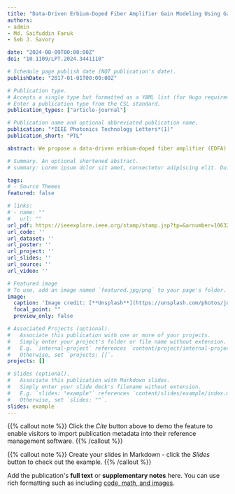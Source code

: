 ```yaml
---
title: "Data-Driven Erbium-Doped Fiber Amplifier Gain Modeling Using Gaussian Process Regression"
authors:
- admin
- Md. Saifuddin Faruk
- Seb J. Savory

date: "2024-08-09T00:00:00Z"
doi: "10.1109/LPT.2024.3441110"

# Schedule page publish date (NOT publication's date).
publishDate: "2017-01-01T00:00:00Z"

# Publication type.
# Accepts a single type but formatted as a YAML list (for Hugo requirements).
# Enter a publication type from the CSL standard.
publication_types: ["article-journal"]

# Publication name and optional abbreviated publication name.
publication: "*IEEE Photonics Technology Letters*(1)"
publication_short: "PTL"

abstract: We propose a data-driven erbium-doped fiber amplifier (EDFA) gain model utilizing Gaussian process regression (GPR). An additive Laplacian and radial-basis function kernel is proposed for the GPR and was found to outperform deep neural network (DNN) methods while additionally providing prediction uncertainty. Performance is measured using mean absolute error (MAE) averaged across five different EDFAs with three manufacturers. The GPR achieves an MAE of 0.1 dB using 30 training samples in contrast to the DNN that achieves an MAE of 0.25 dB using 3000 training samples. Additionally, we demonstrate that active learning can be used to improve robustness and repeatability of convergence.

# Summary. An optional shortened abstract.
# summary: Lorem ipsum dolor sit amet, consectetur adipiscing elit. Duis posuere tellus ac convallis placerat. Proin tincidunt magna sed ex sollicitudin condimentum.

tags:
# - Source Themes
featured: false

# links:
# - name: ""
#   url: ""
url_pdf: https://ieeexplore.ieee.org/stamp/stamp.jsp?tp=&arnumber=10632168
url_code: ''
url_dataset: ''
url_poster: ''
url_project: ''
url_slides: ''
url_source: ''
url_video: ''

# Featured image
# To use, add an image named `featured.jpg/png` to your page's folder. 
image:
  caption: 'Image credit: [**Unsplash**](https://unsplash.com/photos/jdD8gXaTZsc)'
  focal_point: ""
  preview_only: false

# Associated Projects (optional).
#   Associate this publication with one or more of your projects.
#   Simply enter your project's folder or file name without extension.
#   E.g. `internal-project` references `content/project/internal-project/index.md`.
#   Otherwise, set `projects: []`.
projects: []

# Slides (optional).
#   Associate this publication with Markdown slides.
#   Simply enter your slide deck's filename without extension.
#   E.g. `slides: "example"` references `content/slides/example/index.md`.
#   Otherwise, set `slides: ""`.
slides: example
---
```


{{% callout note %}}
Click the *Cite* button above to demo the feature to enable visitors to import publication metadata into their reference management software.
{{% /callout %}}

{{% callout note %}}
Create your slides in Markdown - click the *Slides* button to check out the example.
{{% /callout %}}

Add the publication's **full text** or **supplementary notes** here. You can use rich formatting such as including [code, math, and images](https://docs.hugoblox.com/content/writing-markdown-latex/).
